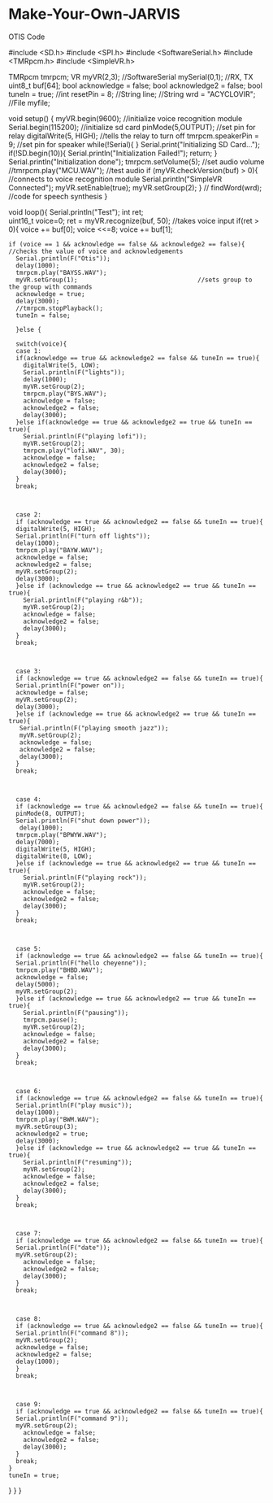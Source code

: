# Make-Your-Own-JARVIS
OTIS Code








































#include <SD.h>
#include <SPI.h>
#include <SoftwareSerial.h>
#include <TMRpcm.h>
#include <SimpleVR.h>

TMRpcm tmrpcm;
VR myVR(2,3);
//SoftwareSerial mySerial(0,1); //RX, TX
uint8_t buf[64];
bool acknowledge = false;
bool acknowledge2 = false;
bool tuneIn = true;
//int resetPin = 8;
//String line;
//String wrd = "ACYCLOVIR";
//File myfile;



void setup() {
  myVR.begin(9600);           //initialize voice recognition module
  Serial.begin(115200);       //initialize sd card
  pinMode(5,OUTPUT);          //set pin for relay
  digitalWrite(5, HIGH);      //tells the relay to turn off
  tmrpcm.speakerPin = 9;      //set pin for speaker
  while(!Serial){
    }
  Serial.print("Initializing SD Card...");
  if(!SD.begin(10)){
    Serial.println("Initialization Failed!");
    return;
    }
  Serial.println("Initialization done");
  tmrpcm.setVolume(5);        //set audio volume
  //tmrpcm.play("MCU.WAV");   //test audio
  if (myVR.checkVersion(buf) > 0){        //connects to voice recognition module
    Serial.println("SimpleVR Connected");
    myVR.setEnable(true);
    myVR.setGroup(2);
    }
  // findWord(wrd);           //code for speech synthesis
}  


void loop(){
    Serial.println("Test");
    int ret;        
    uint16_t voice=0;
    ret = myVR.recognize(buf, 50);      //takes voice input
    if(ret > 0){
    voice += buf[0];
    voice <<=8;
    voice += buf[1];
    
    if (voice == 1 && acknowledge == false && acknowledge2 == false){          //checks the value of voice and acknowledgements
      Serial.println(F("Otis"));
      delay(1000);
      tmrpcm.play("BAYSS.WAV");
      myVR.setGroup(1);                                 //sets group to the group with commands
      acknowledge = true;
      delay(3000);
      //tmrpcm.stopPlayback();
      tuneIn = false;
     
      }else { 
      
      switch(voice){
      case 1:
      if(acknowledge == true && acknowledge2 == false && tuneIn == true){
        digitalWrite(5, LOW);
        Serial.println(F("lights"));
        delay(1000);
        myVR.setGroup(2);
        tmrpcm.play("BYS.WAV");
        acknowledge = false;
        acknowledge2 = false;
        delay(3000);
      }else if(acknowledge == true && acknowledge2 == true && tuneIn == true){
        Serial.println(F("playing lofi"));
        myVR.setGroup(2);
        tmrpcm.play("lofi.WAV", 30);
        acknowledge = false;
        acknowledge2 = false;
        delay(3000);
      }
      break;



      case 2:
      if (acknowledge == true && acknowledge2 == false && tuneIn == true){
      digitalWrite(5, HIGH); 
      Serial.println(F("turn off lights"));
      delay(1000);
      tmrpcm.play("BAYW.WAV");
      acknowledge = false;
      acknowledge2 = false;
      myVR.setGroup(2);
      delay(3000);
      }else if (acknowledge == true && acknowledge2 == true && tuneIn == true){
        Serial.println(F("playing r&b"));
        myVR.setGroup(2);
        acknowledge = false;
        acknowledge2 = false;
        delay(3000);
      }
      break;



      case 3:
      if (acknowledge == true && acknowledge2 == false && tuneIn == true){
      Serial.println(F("power on"));
      acknowledge = false;
      myVR.setGroup(2);
      delay(3000);
      }else if (acknowledge == true && acknowledge2 == true && tuneIn == true){
       Serial.println(F("playing smooth jazz"));
       myVR.setGroup(2);
       acknowledge = false;
       acknowledge2 = false;
       delay(3000);
      }
      break;



      case 4:
      if (acknowledge == true && acknowledge2 == false && tuneIn == true){
      pinMode(8, OUTPUT);
      Serial.println(F("shut down power"));
       delay(1000);
      tmrpcm.play("BPWYW.WAV");
      delay(7000);
      digitalWrite(5, HIGH); 
      digitalWrite(8, LOW);
      }else if (acknowledge == true && acknowledge2 == true && tuneIn == true){
        Serial.println(F("playing rock"));
        myVR.setGroup(2);
        acknowledge = false;
        acknowledge2 = false;
        delay(3000);
      }
      break;



      case 5:
      if (acknowledge == true && acknowledge2 == false && tuneIn == true){
      Serial.println(F("hello cheyenne"));
      tmrpcm.play("BHBD.WAV");
      acknowledge = false;
      delay(5000);
      myVR.setGroup(2);
      }else if (acknowledge == true && acknowledge2 == true && tuneIn == true){
        Serial.println(F("pausing"));
        tmrpcm.pause();
        myVR.setGroup(2);
        acknowledge = false;
        acknowledge2 = false;
        delay(3000);
      }
      break;



      case 6:
      if (acknowledge == true && acknowledge2 == false && tuneIn == true){
      Serial.println(F("play music"));
      delay(1000);
      tmrpcm.play("BWM.WAV");
      myVR.setGroup(3);
      acknowledge2 = true;
      delay(3000);
      }else if (acknowledge == true && acknowledge2 == true && tuneIn == true){
        Serial.println(F("resuming"));
        myVR.setGroup(2);
        acknowledge = false;
        acknowledge2 = false;
        delay(3000);
      }
      break;



      case 7:
      if (acknowledge == true && acknowledge2 == false && tuneIn == true){
      Serial.println(F("date"));
      myVR.setGroup(2);
        acknowledge = false;
        acknowledge2 = false;
        delay(3000);
      }
      break;



      case 8:
      if (acknowledge == true && acknowledge2 == false && tuneIn == true){
      Serial.println(F("command 8"));
      myVR.setGroup(2);
      acknowledge = false;
      acknowledge2 = false;
      delay(1000);
      }
      break;



      case 9:
      if (acknowledge == true && acknowledge2 == false && tuneIn == true){
      Serial.println(F("command 9"));
      myVR.setGroup(2);
        acknowledge = false;
        acknowledge2 = false;
        delay(3000);
      }
      break;
    }
    tuneIn = true;
  }
 }
}
